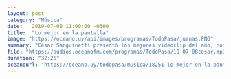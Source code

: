 ```yaml
---
layout: post
category: "Música"
date:   2019-07-08 11:00:00 -0300
title:  "Lo mejor en la pantalla"
image: "https://oceano.uy/api/images/programas/TodoPasa/juanas.PNG"
summary: "César Sanguinetti presentó los mejores videoclip del año, nominados a los Premios Graffiti. Desde No te va gustar, pasando por AFC, El Astillero, Socio y más."
file: "https://audios.oceanofm.com/programas/TodoPasa/19-07-08cesar.mp3"
duration: "32:25"
oceanourl: "https://oceano.uy/todopasa/musica/18251-lo-mejor-en-la-pantalla"
---
```

  
